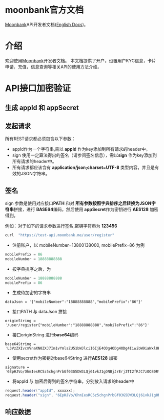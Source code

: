 # moonbank官方文档

[Moonbank]API开发者文档([English Docs]())。

# 介绍

欢迎使用[Moonbank]开发者文档。 本文档提供了开户，设置用户KYC信息，卡片申请，充值，信息查询等相关API的使用方法介绍。

# API接口加密验证

## 生成 appId 和 appSecret

## 发起请求

所有REST请求都必须包含以下参数：

* appId作为一个字符串,需以 **appId** 作为key添加到所有请求的header中。
* sign 使用一定算法得出的签名（请参阅签名信息），需以**sign** 作为key添加到所有请求的header中。
* 所有请求都应该含有 **application/json;charset=UTF-8** 类型内容，并且是有效的JSON字符串。

## 签名

sign 参数是使用对应接口**PATH** 和对 **所有参数按照字典排序之后转换为JSON字符串**拼接，进行 **BASE64**编码，然后使用 **appSecret**作为密钥进行 **AES128** 加密得到。

例如：对于如下的请求参数进行签名,密钥字符串为 **123456**

```bash
curl  "https://test-api.moonbank.me/user/register"
```
* 注册账户，以 mobileNumber=13800138000, mobilePrefix=86 为例
```java
mobilePrefix = 86
mobileNumber = 18888888888 
```
* 按字典排序之后，为
```java
mobileNumber = 18888888888
mobilePrefix = 86
```
* 生成待加密的字符串
```
dataJson = '{"mobileNumber":"18888888888","mobilePrefix":"86"}'
```

* 接口PATH 与 dataJson 拼接
```
originString = '/user/register{"mobileNumber":"18888888888","mobilePrefix":"86"}'
```

* 接口originString 进行**base64**编码
```
base64String = 'L3VzZXIvcmVnaXN0ZXJ7Im1vYmlsZU51bWJlciI6IjE4ODg4ODg4ODg4IiwibW9iaWxlUHJlZml4IjoiODYifQ=='
```

* 使用secret作为密钥对base64String 进行**AES128** 加密
```
signature = '6EpHJVo/OhmIesRC5z5chgnPrbGf03G5DW3LQj61vkJ1gONBjJrErj3TI2fRJC7zOO80RtqvpxtnpYsPnBBnQkxZ7eDQdHw4mKBmnV1rCfcveZGzy9UyjMywbej0kz4y'
```

* 将appId 与 加密后得到的签名字符串，分别放入请求的header中
``` java
request.header("appId", xxxxxx);
request.header("sign", "6EpHJVo/OhmIesRC5z5chgnPrbGf03G5DW3LQj61vkJ1gONBjJrErj3TI2fRJC7zOO80RtqvpxtnpYsPnBBnQkxZ7eDQdHw4mKBmnV1rCfcveZGzy9UyjMywbej0kz4y");
```

## 响应数据

[Moonbank]: https://www.moonbank.me

[English Docs]: https://github.com/moonbank/moonbank-official-api-docs/blob/master/README.md